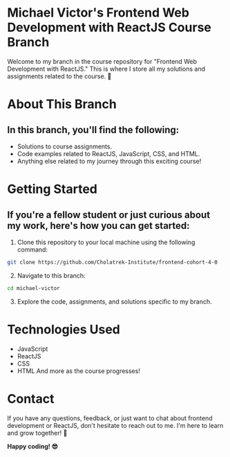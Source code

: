 # Michael Victor's Frontend Web Development with ReactJS Course Branch

Welcome to my branch in the course repository for "Frontend Web Development with ReactJS." This is where I store all my solutions and assignments related to the course. 🚀

# About This Branch

## In this branch, you'll find the following:

- Solutions to course assignments.
- Code examples related to ReactJS, JavaScript, CSS, and HTML.
- Anything else related to my journey through this exciting course!

# Getting Started

## If you're a fellow student or just curious about my work, here's how you can get started:

1. Clone this repository to your local machine using the following command:

``` bash
git clone https://github.com/Cholatrek-Institute/frontend-cohort-4-0
```

2. Navigate to this branch:

``` bash
cd michael-victor
```

3. Explore the code, assignments, and solutions specific to my branch.

# Technologies Used

- JavaScript
- ReactJS
- CSS
- HTML
And more as the course progresses!

# Contact

If you have any questions, feedback, or just want to chat about frontend development or ReactJS, don't hesitate to reach out to me. I'm here to learn and grow together! 🌱

**Happy coding! 😎**
